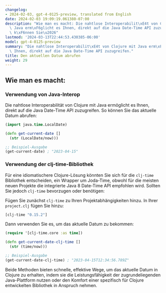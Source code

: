 ```yaml
---
changelog:
- 2024-02-03, gpt-4-0125-preview, translated from English
date: 2024-02-03 19:09:19.061380-07:00
description: "Wie man es macht: Die nahtlose Interoperabilit\xE4t von Clojure mit\
  \ Java erm\xF6glicht es Ihnen, direkt auf die Java Date-Time API zuzugreifen. So\
  \ k\xF6nnen Sie\u2026"
lastmod: '2024-03-13T22:44:53.430385-06:00'
model: gpt-4-0125-preview
summary: "Die nahtlose Interoperabilit\xE4t von Clojure mit Java erm\xF6glicht es\
  \ Ihnen, direkt auf die Java Date-Time API zuzugreifen."
title: Den aktuellen Datum abrufen
weight: 29
---
```


## Wie man es macht:


### Verwendung von Java-Interop
Die nahtlose Interoperabilität von Clojure mit Java ermöglicht es Ihnen, direkt auf die Java Date-Time API zuzugreifen. So können Sie das aktuelle Datum abrufen:

```clojure
(import java.time.LocalDate)

(defn get-current-date []
  (str (LocalDate/now)))

;; Beispiel-Ausgabe
(get-current-date) ; "2023-04-15"
```

### Verwendung der clj-time-Bibliothek
Für eine idiomatischere Clojure-Lösung könnten Sie sich für die `clj-time` Bibliothek entscheiden, ein Wrapper um Joda-Time, obwohl für die meisten neuen Projekte die integrierte Java 8 Date-Time API empfohlen wird. Sollten Sie jedoch `clj-time` bevorzugen oder benötigen:

Fügen Sie zunächst `clj-time` zu Ihren Projektabhängigkeiten hinzu. In Ihrer `project.clj` fügen Sie hinzu:

```clojure
[clj-time "0.15.2"]
```

Dann verwenden Sie es, um das aktuelle Datum zu bekommen:

```clojure
(require '[clj-time.core :as time])

(defn get-current-date-clj-time []
  (str (time/now)))

;; Beispiel-Ausgabe
(get-current-date-clj-time) ; "2023-04-15T12:34:56.789Z"
```

Beide Methoden bieten schnelle, effektive Wege, um das aktuelle Datum in Clojure zu erhalten, indem sie die Leistungsfähigkeit der zugrundeliegenden Java-Plattform nutzen oder den Komfort einer spezifisch für Clojure entwickelten Bibliothek in Anspruch nehmen.
